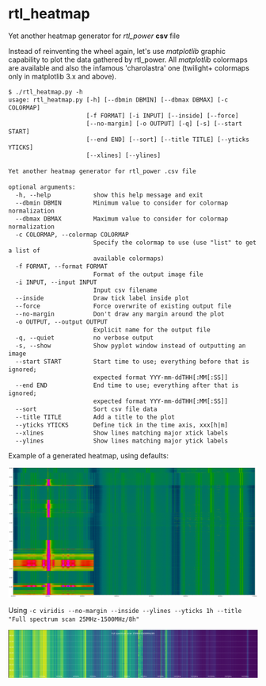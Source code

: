 # rtl_heatmap
Yet another heatmap generator for *rtl_power* **csv** file

Instead of reinventing the wheel again, let's use *matplotlib* graphic capability to plot
the data gathered by rtl_power. All *matplotlib* colormaps are available and also the infamous 'charolastra' one (twilight+ colormaps only in matplotlib 3.x and above).

    $ ./rtl_heatmap.py -h
    usage: rtl_heatmap.py [-h] [--dbmin DBMIN] [--dbmax DBMAX] [-c COLORMAP]
                          [-f FORMAT] [-i INPUT] [--inside] [--force]
                          [--no-margin] [-o OUTPUT] [-q] [-s] [--start START]
                          [--end END] [--sort] [--title TITLE] [--yticks YTICKS]
                          [--xlines] [--ylines]

    Yet another heatmap generator for rtl_power .csv file

    optional arguments:
      -h, --help            show this help message and exit
      --dbmin DBMIN         Minimum value to consider for colormap normalization
      --dbmax DBMAX         Maximum value to consider for colormap normalization
      -c COLORMAP, --colormap COLORMAP
                            Specify the colormap to use (use "list" to get a list of
                            available colormaps)
      -f FORMAT, --format FORMAT
                            Format of the output image file
      -i INPUT, --input INPUT
                            Input csv filename
      --inside              Draw tick label inside plot
      --force               Force overwrite of existing output file
      --no-margin           Don't draw any margin around the plot
      -o OUTPUT, --output OUTPUT
                            Explicit name for the output file
      -q, --quiet           no verbose output
      -s, --show            Show pyplot window instead of outputting an image
      --start START         Start time to use; everything before that is ignored;
                            expected format YYY-mm-ddTHH[:MM[:SS]]
      --end END             End time to use; everything after that is ignored;
                            expected format YYY-mm-ddTHH[:MM[:SS]]
      --sort                Sort csv file data
      --title TITLE         Add a title to the plot
      --yticks YTICKS       Define tick in the time axis, xxx[h|m]
      --xlines              Show lines matching major xtick labels
      --ylines              Show lines matching major ytick labels

Example of a generated heatmap, using defaults:

![SRD860](SRD860.png)

Using `-c viridis --no-margin --inside --ylines --yticks 1h --title "Full spectrum scan 25MHz-1500MHz/8h"`

![Full spectrum scan 25MHz-1500MHz](fullscan.png)

